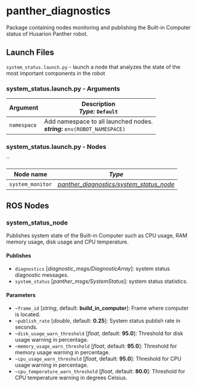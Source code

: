 # panther_diagnostics

Package containing nodes monitoring and publishing the Built-in Computer status of Husarion Panther robot.

## Launch Files

`system_status.launch.py` - launch a node that analyzes the state of the most important components in the robot

### system_status.launch.py - Arguments

| Argument    | Description <br/> ***Type:*** `Default`                                         |
| ----------- | ------------------------------------------------------------------------------- |
| `namespace` | Add namespace to all launched nodes. <br/> ***string:*** `env(ROBOT_NAMESPACE)` |

### system_status.launch.py - Nodes

``

| Node name        | *Type*                                        |
| ---------------- | --------------------------------------------- |
| `system_monitor` | *[panther_diagnostics/system_status_node](.)* |

## ROS Nodes

### system_status_node

Publishes system state of the Built-in Computer such as CPU usage, RAM memory usage, disk usage and  CPU temperature.

#### Publishes

- `diagnostics` [*diagnostic_msgs/DiagnosticArray*]: system status diagnostic messages.
- `system_status` [*panther_msgs/SystemStatus*]: system status statistics.

#### Parameters

- `~frame_id` [*string*, default: **build_in_computer**]: Frame where computer is located.
- `~publish_rate` [*double*, default: **0.25**]: System status publish rate in seconds.
- `~disk_usage_warn_threshold` [*float*, default: **95.0**]: Threshold for disk usage warning in percentage.
- `~memory_usage_warn_threshold` [*float*, default: **95.0**]: Threshold for memory usage warning in percentage.
- `~cpu_usage_warn_threshold` [*float*, default: **95.0**]: Threshold for CPU usage warning in percentage.
- `~cpu_temperature_warn_threshold` [*float*, default: **80.0**]: Threshold for CPU temperature warning in degrees Celsius.
